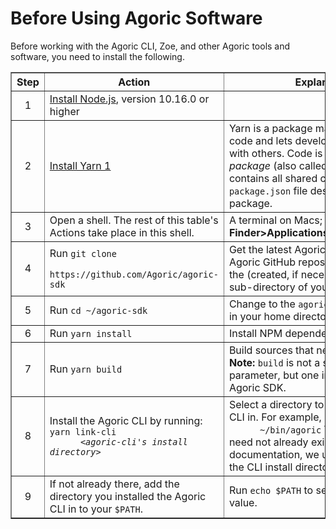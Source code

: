 
# Before Using Agoric Software

Before working with the Agoric CLI, Zoe, and other Agoric tools and
software, you need to install the following. 

<table border="1">
  <tbody>
  <th><b>Step</b></th>
  <th><b>Action</b></th>
  <th><b>Explanation</b></th>
  <tr>
    <td><center>1</center></td>
    <td><a href="https://nodejs.org/">Install Node.js</a>, version 10.16.0 or higher</td>
    <td></td>
  </tr>
  <tr>
    <td><center>2</center></td>
    <td><a href="https://classic.yarnpkg.com/en/docs/install#mac-stable">Install Yarn 1</a></td>
    <td>Yarn is a package manager for your code and lets developers
  share code with others. Code is shared via a <i>package</i> (also
  called a <i>module</i>) that contains all shared code and a
  <code>package.json</code> file describing the package.</td>
  </tr>
  <tr>
    <td><center>3</center></td>
    <td>Open a shell. The rest of this table's Actions take place in
  this shell.</td>
    <td>A terminal on Macs; see 
      <b>Finder&gt;Applications&gt;Utilities&gt;terminal</b></td>
  </tr>
  <tr>
    <td><center>4</center></td>
    <td>Run <code>git clone
      https://github.com/Agoric/agoric-sdk</code></td> 
    <td>Get the latest Agoric SDK from the Agoric GitHub
  repository. It goes into the (created, if necessary)
      <code>agoric-sdk</code> sub-directory of your home directory.</td>
  </tr>
  <tr>
    <td><center>5</center></td>
    <td>Run <code>cd ~/agoric-sdk</code></td>
    <td>Change to the <code>agoric-sdk</code> subdirectory in your home
  directory.</td>
  </tr>
  <tr>
    <td><center>6</center></td>
    <td>Run <code>yarn install</code></td>
    <td>Install NPM dependencies.</td>
  </tr>
  <tr>
    <td><center>7</center></td>
    <td>Run <code>yarn build</td>
    <td>Build sources that need compiling. <b>Note:</b>
  <code>build</code> is not a standard <code>yarn</code> parameter,
  but one installed with the Agoric SDK.</td>
  </tr>
  <tr>
    <td><center>8</center></td>
    <td>Install the Agoric CLI by running: <code>yarn link-cli 
      &lt;<i>agoric-cli's install directory</i>&gt;</td>
    <td>Select a directory to install the Agoric CLI in. For example,
      <code>yarn link-cli  
      ~/bin/agoric</code> The install directory need not already
  exist. In Agoric documentation, we use <code>~/bin/agoric</code> as
      the CLI install directory.</td> 
    </tr>
  <tr>
    <td><center>9</center></td>
    <td>If not already there, add the directory you installed the Agoric CLI in to your <code>$PATH</code>.</td>
      <td>Run <code>echo $PATH</code> to see <code>$PATH</code>'s
  current value.</td>
  </tr>
</tbody>
</table>

